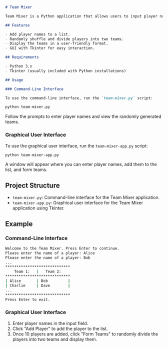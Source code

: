 ```markdown
# Team Mixer

Team Mixer is a Python application that allows users to input player names and randomly form two teams. The application provides both a command-line interface and a graphical user interface (GUI) using Tkinter.

## Features

- Add player names to a list.
- Randomly shuffle and divide players into two teams.
- Display the teams in a user-friendly format.
- GUI with Tkinter for easy interaction.

## Requirements

- Python 3.x
- Tkinter (usually included with Python installations)

## Usage

### Command-Line Interface

To use the command-line interface, run the `team-mixer.py` script:

python team-mixer.py

```

Follow the prompts to enter player names and view the randomly generated teams.

### Graphical User Interface

To use the graphical user interface, run the `team-mixer-app.py` script:

```sh
python team-mixer-app.py


```

A window will appear where you can enter player names, add them to the list, and form teams.

## Project Structure

- `team-mixer.py`: Command-line interface for the Team Mixer application.
- `team-mixer-app.py`: Graphical user interface for the Team Mixer application using Tkinter.

## Example

### Command-Line Interface

```sh
Welcome to the Team Mixer. Press Enter to continue.
Please enter the name of a player: Alice
Please enter the name of a player: Bob
...
*****************************
    Team 1:   |   Team 2:
*****************************
| Alice       | Bob         |
| Charlie     | Dave        |
...
*****************************
Press Enter to exit.
```

### Graphical User Interface

1. Enter player names in the input field.
2. Click "Add Player" to add the player to the list.
3. Once 10 players are added, click "Form Teams" to randomly divide the players into two teams and display them.
